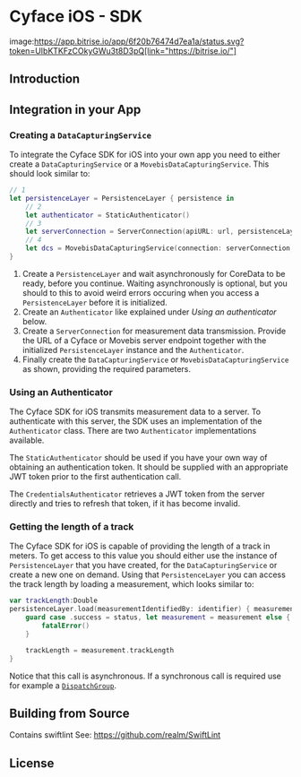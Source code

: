 #  Cyface iOS - SDK
image:https://app.bitrise.io/app/6f20b76474d7ea1a/status.svg?token=UIbKTKFzCOkyGWu3t8D3pQ[link="https://bitrise.io/"]

## Introduction

## Integration in your App

### Creating a `DataCapturingService`

To integrate the Cyface SDK for iOS into your own app you need to either create a `DataCapturingService` or a `MovebisDataCapturingService`.
This should look similar to:

```swift
// 1
let persistenceLayer = PersistenceLayer { persistence in
    // 2
    let authenticator = StaticAuthenticator()
    // 3
    let serverConnection = ServerConnection(apiURL: url, persistenceLayer: persistence, authenticator: authenticator)
    // 4
    let dcs = MovebisDataCapturingService(connection: serverConnection, sensorManager: sensorManager, updateInterval: interval, persistenceLayer: persistence)
}
```

1. Create a `PersistenceLayer` and wait asynchronously for CoreData to be ready, before you continue. Waiting asynchronously is optional, but you should to this to avoid weird errors occuring when you access a `PersistenceLayer` before it is initialized.
2. Create an `Authenticator` like explained under *Using an authenticator* below.
3. Create a `ServerConnection` for measurement data transmission. Provide the URL of a Cyface or Movebis server  endpoint together with the initialized `PersistenceLayer` instance and the `Authenticator`.
4. Finally create the `DataCapturingService` or `MovebisDataCapturingService` as shown, providing the required parameters.

### Using an Authenticator
The Cyface SDK for iOS transmits measurement data to a server. 
To authenticate with this server, the SDK uses an implementation of the `Authenticator`  class.
There are two `Authenticator` implementations available.

The `StaticAuthenticator` should be used if you have your own way of obtaining an authentication token.
It should be supplied with an appropriate JWT token prior to the first authentication call.

The `CredentialsAuthenticator` retrieves a JWT token from the server directly and tries to refresh that token, if it has become invalid.

### Getting the length of a track

The Cyface SDK for iOS is capable of providing the length of a track in meters.
To get access to this value you should either use the instance of `PersistenceLayer` that you have created, for the `DataCapturingService` or create a new one on demand.
Using that `PersistenceLayer` you can access the track length by loading a measurement, which looks similar to:

```swift
var trackLength:Double
persistenceLayer.load(measurementIdentifiedBy: identifier) { measurement, status in
    guard case .success = status, let measurement = measurement else {
        fatalError()     
    }

    trackLength = measurement.trackLength
}
```

Notice that this call is asynchronous.
If a synchronous call is required use for example a [`DispatchGroup`](https://developer.apple.com/documentation/dispatch/dispatchgroup).

## Building from Source
Contains swiftlint
See: https://github.com/realm/SwiftLint

## License
